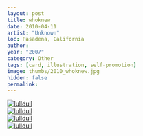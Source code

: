 ```yaml
---
layout: post
title: whoknew
date: 2010-04-11
artist: "Unknown"
loc: Pasadena, California
author: 
year: "2007"
category: Other
tags: [card, illustration, self-promotion]
image: thumbs/2010_whoknew.jpg
hidden: false
permalink:
---
```






<div class="post_image">
	<a href="{{ site.baseurl }}/images/posts/2010_whoknew/001.jpg" target="_blank">
	<img src="{{ site.baseurl }}/images/posts/2010_whoknew/001.jpg" alt="lulldull"></a>
</div>

<div class="post_image">
	<a href="{{ site.baseurl }}/images/posts/2010_whoknew/002.jpg" target="_blank">
	<img src="{{ site.baseurl }}/images/posts/2010_whoknew/002.jpg" alt="lulldull"></a>
</div>

<div class="post_image">
	<a href="{{ site.baseurl }}/images/posts/2010_whoknew/003.jpg" target="_blank">
	<img src="{{ site.baseurl }}/images/posts/2010_whoknew/003.jpg" alt="lulldull"></a>
</div>

<div class="post_image">
	<a href="{{ site.baseurl }}/images/posts/2010_whoknew/004.jpg" target="_blank">
	<img src="{{ site.baseurl }}/images/posts/2010_whoknew/004.jpg" alt="lulldull"></a>
</div>
